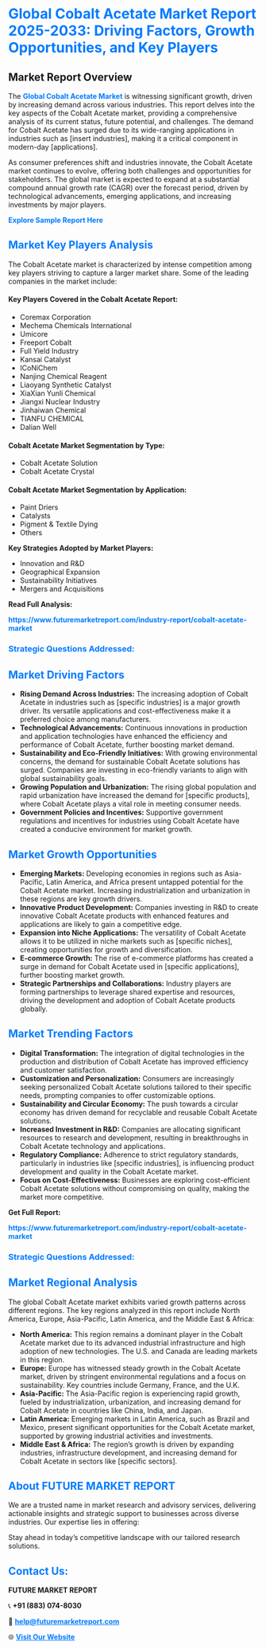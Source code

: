 <h1 style="color: #007BFF;">Global Cobalt Acetate Market Report 2025-2033: Driving Factors, Growth Opportunities, and Key Players</h1>

<section id="overview">
<h2>Market Report Overview</h2>
<p>The <a href="https://www.futuremarketreport.com/industry-report/cobalt-acetate-market" style="color: #007BFF; text-decoration: none;"><strong>Global Cobalt Acetate Market</strong></a> is witnessing significant growth, driven by increasing demand across various industries. This report delves into the key aspects of the Cobalt Acetate market, providing a comprehensive analysis of its current status, future potential, and challenges. The demand for Cobalt Acetate has surged due to its wide-ranging applications in industries such as [insert industries], making it a critical component in modern-day [applications].</p>
<p>As consumer preferences shift and industries innovate, the Cobalt Acetate market continues to evolve, offering both challenges and opportunities for stakeholders. The global market is expected to expand at a substantial compound annual growth rate (CAGR) over the forecast period, driven by technological advancements, emerging applications, and increasing investments by major players.</p>
</section>

<section id="overview">
<p><a href="https://www.futuremarketreport.com/request-sample/reportId=27395" style="color: #007BFF; text-decoration: none;"><strong>Explore Sample Report Here</strong></a></p>
</section>

<section id="key-players">
<h2 style="color: #007BFF;">Market Key Players Analysis</h2>
<p>The Cobalt Acetate market is characterized by intense competition among key players striving to capture a larger market share. Some of the leading companies in the market include:</p>
<h4>Key Players Covered in the Cobalt Acetate Report:</h4>
<ul><li>Coremax Corporation</li><li>Mechema Chemicals International</li><li>Umicore</li><li>Freeport Cobalt</li><li>Full Yield Industry</li><li>Kansai Catalyst</li><li>ICoNiChem</li><li>Nanjing Chemical Reagent</li><li>Liaoyang Synthetic Catalyst</li><li>XiaXian Yunli Chemical</li><li>Jiangxi Nuclear Industry</li><li>Jinhaiwan Chemical</li><li>TIANFU CHEMICAL</li><li>Dalian Well</li></ul>
<h4>Cobalt Acetate Market Segmentation by Type:</h4>
<ul><li>Cobalt Acetate Solution</li><li>Cobalt Acetate Crystal</li></ul>

<h4>Cobalt Acetate Market Segmentation by Application:</h4>
<ul><li>Paint Driers</li><li>Catalysts</li><li>Pigment &amp; Textile Dying</li><li>Others</li></ul>
<p><strong>Key Strategies Adopted by Market Players:</strong></p>
<ul>
<li>Innovation and R&D</li>
<li>Geographical Expansion</li>
<li>Sustainability Initiatives</li>
<li>Mergers and Acquisitions</li>
</ul>
</section>

<section>
<p><strong>Read Full Analysis: </strong></p><a href="https://www.futuremarketreport.com/industry-report/cobalt-acetate-market" style="color: #007BFF; text-decoration: none;"><strong>https://www.futuremarketreport.com/industry-report/cobalt-acetate-market</strong></a>
<h3 style="color: #007BFF;">Strategic Questions Addressed:</h3>
</section>

<section id="driving-factors">
<h2 style="color: #007BFF;">Market Driving Factors</h2>
<ul>
<li><strong>Rising Demand Across Industries:</strong> The increasing adoption of Cobalt Acetate in industries such as [specific industries] is a major growth driver. Its versatile applications and cost-effectiveness make it a preferred choice among manufacturers.</li>
<li><strong>Technological Advancements:</strong> Continuous innovations in production and application technologies have enhanced the efficiency and performance of Cobalt Acetate, further boosting market demand.</li>
<li><strong>Sustainability and Eco-Friendly Initiatives:</strong> With growing environmental concerns, the demand for sustainable Cobalt Acetate solutions has surged. Companies are investing in eco-friendly variants to align with global sustainability goals.</li>
<li><strong>Growing Population and Urbanization:</strong> The rising global population and rapid urbanization have increased the demand for [specific products], where Cobalt Acetate plays a vital role in meeting consumer needs.</li>
<li><strong>Government Policies and Incentives:</strong> Supportive government regulations and incentives for industries using Cobalt Acetate have created a conducive environment for market growth.</li>
</ul>
</section>

<section id="growth-opportunities">
<h2 style="color: #007BFF;">Market Growth Opportunities</h2>
<ul>
<li><strong>Emerging Markets:</strong> Developing economies in regions such as Asia-Pacific, Latin America, and Africa present untapped potential for the Cobalt Acetate market. Increasing industrialization and urbanization in these regions are key growth drivers.</li>
<li><strong>Innovative Product Development:</strong> Companies investing in R&D to create innovative Cobalt Acetate products with enhanced features and applications are likely to gain a competitive edge.</li>
<li><strong>Expansion into Niche Applications:</strong> The versatility of Cobalt Acetate allows it to be utilized in niche markets such as [specific niches], creating opportunities for growth and diversification.</li>
<li><strong>E-commerce Growth:</strong> The rise of e-commerce platforms has created a surge in demand for Cobalt Acetate used in [specific applications], further boosting market growth.</li>
<li><strong>Strategic Partnerships and Collaborations:</strong> Industry players are forming partnerships to leverage shared expertise and resources, driving the development and adoption of Cobalt Acetate products globally.</li>
</ul>
</section>

<section id="trending-factors">
<h2 style="color: #007BFF;">Market Trending Factors</h2>
<ul>
<li><strong>Digital Transformation:</strong> The integration of digital technologies in the production and distribution of Cobalt Acetate has improved efficiency and customer satisfaction.</li>
<li><strong>Customization and Personalization:</strong> Consumers are increasingly seeking personalized Cobalt Acetate solutions tailored to their specific needs, prompting companies to offer customizable options.</li>
<li><strong>Sustainability and Circular Economy:</strong> The push towards a circular economy has driven demand for recyclable and reusable Cobalt Acetate solutions.</li>
<li><strong>Increased Investment in R&D:</strong> Companies are allocating significant resources to research and development, resulting in breakthroughs in Cobalt Acetate technology and applications.</li>
<li><strong>Regulatory Compliance:</strong> Adherence to strict regulatory standards, particularly in industries like [specific industries], is influencing product development and quality in the Cobalt Acetate market.</li>
<li><strong>Focus on Cost-Effectiveness:</strong> Businesses are exploring cost-efficient Cobalt Acetate solutions without compromising on quality, making the market more competitive.</li>
</ul>
</section>

<section>
<p><strong>Get Full Report: </strong></p><a href="https://www.futuremarketreport.com/industry-report/cobalt-acetate-market" style="color: #007BFF; text-decoration: none;"><strong>https://www.futuremarketreport.com/industry-report/cobalt-acetate-market</strong></a>
<h3 style="color: #007BFF;">Strategic Questions Addressed:</h3>
</section>


<section id="regional-analysis">
<h2 style="color: #007BFF;">Market Regional Analysis</h2>
<p>The global Cobalt Acetate market exhibits varied growth patterns across different regions. The key regions analyzed in this report include North America, Europe, Asia-Pacific, Latin America, and the Middle East & Africa:</p>
<ul>
<li><strong>North America:</strong> This region remains a dominant player in the Cobalt Acetate market due to its advanced industrial infrastructure and high adoption of new technologies. The U.S. and Canada are leading markets in this region.</li>
<li><strong>Europe:</strong> Europe has witnessed steady growth in the Cobalt Acetate market, driven by stringent environmental regulations and a focus on sustainability. Key countries include Germany, France, and the U.K.</li>
<li><strong>Asia-Pacific:</strong> The Asia-Pacific region is experiencing rapid growth, fueled by industrialization, urbanization, and increasing demand for Cobalt Acetate in countries like China, India, and Japan.</li>
<li><strong>Latin America:</strong> Emerging markets in Latin America, such as Brazil and Mexico, present significant opportunities for the Cobalt Acetate market, supported by growing industrial activities and investments.</li>
<li><strong>Middle East & Africa:</strong> The region’s growth is driven by expanding industries, infrastructure development, and increasing demand for Cobalt Acetate in sectors like [specific sectors].</li>
</ul>
</section>

<footer>
<h2 style="color: #007BFF;">About FUTURE MARKET REPORT</h2>
<p>We are a trusted name in market research and advisory services, delivering actionable insights and strategic support to businesses across diverse industries. Our expertise lies in offering:</p>

<p>Stay ahead in today’s competitive landscape with our tailored research solutions.</p>

<h2 style="color: #007BFF;">Contact Us:</h2>
<p><strong>FUTURE MARKET REPORT</strong></p>
<p>📞 <strong>+91 (883) 074-8030</strong></p>
<p>📧 <strong><a href="mailto:help@futuremarketreport.com" style="color: #007BFF;">help@futuremarketreport.com</a></strong></p>
<p>🌐 <strong><a href="https://www.futuremarketreport.com/" style="color: #007BFF;">Visit Our Website</a></strong></p>
</footer>